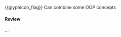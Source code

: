 <span id="prereqs"></span>

<span id="outcomes">{{glyphicon_flag}} Can combine some OOP concepts</span>

<div id="title">

#### Review

</div>

<div id="body">

...

</div>

<div id="extras">

<include src="exercises.md" />

</div>
